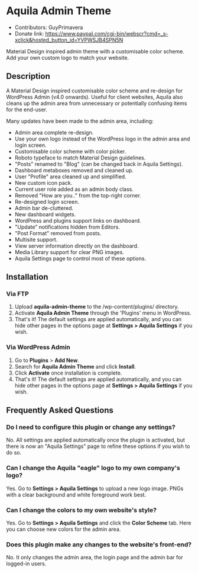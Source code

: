 # Aquila Admin Theme
* Contributors: GuyPrimavera
* Donate link: https://www.paypal.com/cgi-bin/webscr?cmd=_s-xclick&hosted_button_id=YVPWSJB4SPN5N

Material Design inspired admin theme with a customisable color scheme. Add your own custom logo to match your website.

## Description

A Material Design inspired customisable color scheme and re-design for WordPress Admin (v4.0 onwards). Useful for client websites, Aquila also cleans up the admin area from unnecessary or potentially confusing items for the end-user.

Many updates have been made to the admin area, including:

*   Admin area complete re-design.
*   Use your own logo instead of the WordPress logo in the admin area and login screen.
*   Customisable color scheme with color picker.
*   Roboto typeface to match Material Design guidelines.
*   "Posts" renamed to "Blog" (can be changed back in Aquila Settings).
*   Dashboard metaboxes removed and cleaned up.
*   User "Profile" area cleaned up and simplified.
*   New custom icon pack.
*   Current user role added as an admin body class.
*   Removed "How are you.." from the top-right corner.
*   Re-designed login screen.
*   Admin bar de-cluttered.
*   New dashboard widgets.
*   WordPress and plugins support links on dashboard.
*   "Update" notifications hidden from Editors.
*   "Post Format" removed from posts.
*   Multisite support.
*   View server information directly on the dashboard.
*   Media Library support for clear PNG images.
*   Aquila Settings page to control most of these options.

## Installation

### Via FTP

1. Upload **aquila-admin-theme** to the /wp-content/plugins/ directory.
2. Activate **Aquila Admin Theme** through the 'Plugins' menu in WordPress.
3. That's it! The default settings are applied automatically, and you can hide other pages in the options page at **Settings > Aquila Settings** if you wish.

### Via WordPress Admin

1. Go to **Plugins** > **Add New**.
2. Search for **Aquila Admin Theme** and click **Install**.
3. Click **Activate** once installation is complete.
4. That's it! The default settings are applied automatically, and you can hide other pages in the options page at **Settings > Aquila Settings** if you wish.

## Frequently Asked Questions

### Do I need to configure this plugin or change any settings?

No. All settings are applied automatically once the plugin is activated, but there is now an "Aquila Settings" page to refine these options if you wish to do so.

### Can I change the Aquila "eagle" logo to my own company's logo?

Yes. Go to **Settings > Aquila Settings** to upload a new logo image. PNGs with a clear background and white foreground work best.

### Can I change the colors to my own website's style?

Yes. Go to **Settings > Aquila Settings** and click the **Color Scheme** tab. Here you can choose new colors for the admin area.

### Does this plugin make any changes to the website's front-end?

No. It only changes the admin area, the login page and the admin bar for logged-in users.
